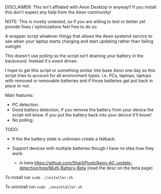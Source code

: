 DISCLAIMER: This isn't affilated with Aeon Desktop in anyway!! If you install this don't expect any help from the Aeon community!

NOTE: This is mostly untested, so if you are willing to test or better yet provide fixes / optimizations feel free to do so.

A wrapper script whatever thingy that allows the Aeon systemd service to see when your laptop starts charging and start updating rather than failing outright.

This doesn't use polling so the script isn't draining your battery in the backround. Instead it's event driven.

I hope to get this script or something similar into base Aeon one day so this script tries to account for all environment types. i.e. PCs, laptops, laptops with removed or removable batteries and if those batteries get put back in place or not.

Main features:
 
 - PC detection.
 - Good battery detection, if you remove the battery from your device the script will know. If you put the battery back into your device it'll know!
 - No polling.

 TODO:
 
 - If the the battery state is unknown create a fallback.

 - Support devices with multiple batteries though I have no idea how they work.
   - In beta https://github.com/SharkPlush/Aeon-AC-update-detection/tree/Multi-Battery-Beta (read the desc on the beta page)

To install run `sudo ./installer.sh`

To uninstall run `sudo ./uninstaller.sh`
